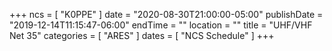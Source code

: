 +++
ncs = [ "K0PPE" ]
date = "2020-08-30T21:00:00-05:00"
publishDate = "2019-12-14T11:15:47-06:00"
endTime = ""
location = ""
title = "UHF/VHF Net 35"
categories = [ "ARES" ]
dates = [ "NCS Schedule" ]
+++
